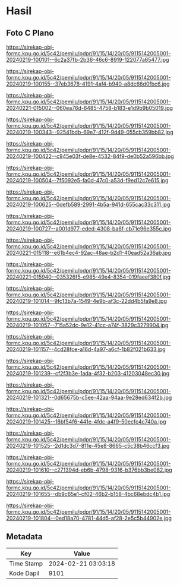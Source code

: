 # Hasil

## Foto C Plano

https://sirekap-obj-formc.kpu.go.id/5c42/pemilu/pdpr/91/15/14/20/05/9115142005001-20240219-100101--6c2a37fb-2b36-46c6-8919-122077a65477.jpg

https://sirekap-obj-formc.kpu.go.id/5c42/pemilu/pdpr/91/15/14/20/05/9115142005001-20240219-100155--37eb3678-4191-4af4-b940-a8dc66d0fbc6.jpg

https://sirekap-obj-formc.kpu.go.id/5c42/pemilu/pdpr/91/15/14/20/05/9115142005001-20240221-015002--060ea76d-6485-4758-b183-e1d9b9b05019.jpg

https://sirekap-obj-formc.kpu.go.id/5c42/pemilu/pdpr/91/15/14/20/05/9115142005001-20240219-100343--92541bdb-69e7-412f-9d49-055cb359bb82.jpg

https://sirekap-obj-formc.kpu.go.id/5c42/pemilu/pdpr/91/15/14/20/05/9115142005001-20240219-100422--c945e03f-de8e-4532-84f9-de0b52a596bb.jpg

https://sirekap-obj-formc.kpu.go.id/5c42/pemilu/pdpr/91/15/14/20/05/9115142005001-20240219-100504--7f5092e5-fa0d-47c0-a53d-f9ed12c7e615.jpg

https://sirekap-obj-formc.kpu.go.id/5c42/pemilu/pdpr/91/15/14/20/05/9115142005001-20240219-100625--0defb589-2991-4b5a-941d-655cac33c311.jpg

https://sirekap-obj-formc.kpu.go.id/5c42/pemilu/pdpr/91/15/14/20/05/9115142005001-20240219-100727--a001d977-eded-4308-ba6f-cb71e96e355c.jpg

https://sirekap-obj-formc.kpu.go.id/5c42/pemilu/pdpr/91/15/14/20/05/9115142005001-20240221-015118--e61b4ec4-92ac-48ae-b2d1-40ead52a36ab.jpg

https://sirekap-obj-formc.kpu.go.id/5c42/pemilu/pdpr/91/15/14/20/05/9115142005001-20240221-015940--035326f5-e985-49e4-8354-019faeef380f.jpg

https://sirekap-obj-formc.kpu.go.id/5c42/pemilu/pdpr/91/15/14/20/05/9115142005001-20240219-101014--9fc13b7a-1549-4e9b-af3c-22dd4b5fa9e8.jpg

https://sirekap-obj-formc.kpu.go.id/5c42/pemilu/pdpr/91/15/14/20/05/9115142005001-20240219-101057--715a52dc-9e12-41cc-a74f-3829c3279904.jpg

https://sirekap-obj-formc.kpu.go.id/5c42/pemilu/pdpr/91/15/14/20/05/9115142005001-20240219-101157--4cd28fce-a16d-4a97-a6cf-1b82f021b633.jpg

https://sirekap-obj-formc.kpu.go.id/5c42/pemilu/pdpr/91/15/14/20/05/9115142005001-20240219-101239--cf2f3b3e-1ada-4f32-b203-41203048ec30.jpg

https://sirekap-obj-formc.kpu.go.id/5c42/pemilu/pdpr/91/15/14/20/05/9115142005001-20240219-101321--0d65675b-c5ee-42aa-94aa-9e28ed634f2b.jpg

https://sirekap-obj-formc.kpu.go.id/5c42/pemilu/pdpr/91/15/14/20/05/9115142005001-20240219-101425--18bf54f6-441e-4fdc-a4f9-50ecfc4c740a.jpg

https://sirekap-obj-formc.kpu.go.id/5c42/pemilu/pdpr/91/15/14/20/05/9115142005001-20240219-101525--2d1dc3d7-811e-45e8-8665-c5c38b46ccf3.jpg

https://sirekap-obj-formc.kpu.go.id/5c42/pemilu/pdpr/91/15/14/20/05/9115142005001-20240219-101610--c271394d-eb6b-4798-9316-b376bb3be082.jpg

https://sirekap-obj-formc.kpu.go.id/5c42/pemilu/pdpr/91/15/14/20/05/9115142005001-20240219-101655--db9c65e1-cf02-46b2-b158-4bc68ebdc4b1.jpg

https://sirekap-obj-formc.kpu.go.id/5c42/pemilu/pdpr/91/15/14/20/05/9115142005001-20240219-101804--0ed18a70-4781-44d5-af28-2e5c5b44902e.jpg


## Metadata

| Key        | Value               |
| ---------- | ------------------- |
| Time Stamp | 2024-02-21 03:03:18 |
| Kode Dapil | 9101                |



